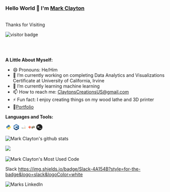 



### Hello World 👋 I'm [Mark Clayton](https://claytonscreations.github.io/)

<br/>
Thanks for Visiting

![visitor badge](https://visitor-badge.glitch.me/badge?page_id=claytonscreations.visitor-badge&left_text=My%20Page%20Visitors)

<br/>
<br/>

**A Little About Myself:**

- 😄 Pronouns: He/Him
- 🔭 I’m currently working on completing Data Analytics and Visualizations Certificate at University of California, Irvine
- 🌱 I’m currently learning machine learning
- 📫 How to reach me: ClaytonsCreationsUS@gmail.com
- ⚡ Fun fact: I enjoy creating things on my wood lathe and 3D printer
- 📝[Portfolio](https://claytonscreations.github.io/)


**Languages and Tools:**


<code><img height="20" src="https://raw.githubusercontent.com/github/explore/80688e429a7d4ef2fca1e82350fe8e3517d3494d/topics/python/python.png"></code>
<code><img height="20" src="https://raw.githubusercontent.com/github/explore/80688e429a7d4ef2fca1e82350fe8e3517d3494d/topics/cpp/cpp.png"></code>
<code><img height="20" src="https://raw.githubusercontent.com/github/explore/80688e429a7d4ef2fca1e82350fe8e3517d3494d/topics/mysql/mysql.png"></code>
<code><img height="20" src="https://raw.githubusercontent.com/github/explore/80688e429a7d4ef2fca1e82350fe8e3517d3494d/topics/git/git.png"></code>
<code><img height="20" src="https://raw.githubusercontent.com/github/explore/80688e429a7d4ef2fca1e82350fe8e3517d3494d/topics/terminal/terminal.png"></code>

![Mark Clayton's github stats](https://github-readme-stats.vercel.app/api?username=ClaytonsCreations&show_icons=true&hide_border=true)

<img height="180em" src="https://github-readme-stats.vercel.app/api?username=ClaytonsCreations&show_icons=true&hide_border=true&&count_private=true&include_all_commits=true" />

![Mark Clayton's Most Used Code](https://github-readme-stats.vercel.app/api/top-langs/?username=ClaytonsCreations)


Slack https://img.shields.io/badge/Slack-4A154B?style=for-the-badge&logo=slack&logoColor=white

<a href="https://www.linkedin.com/in/markthomasclayton/">
<img align="left" alt="Marks LinkedIn" src="https://img.shields.io/badge/LinkedIn-0077B5?style=for-the-badge&logo=linkedin&logoColor=white" />
</a>
